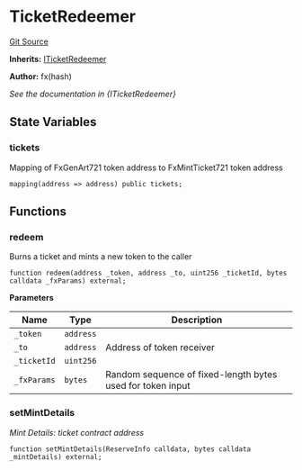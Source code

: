 # TicketRedeemer
[Git Source](https://github.com/fxhash/fxhash-evm-contracts/blob/437282be235abab247d75ca27e240f794022a9e1/src/minters/TicketRedeemer.sol)

**Inherits:**
[ITicketRedeemer](/src/interfaces/ITicketRedeemer.sol/interface.ITicketRedeemer.md)

**Author:**
fx(hash)

*See the documentation in {ITicketRedeemer}*


## State Variables
### tickets
Mapping of FxGenArt721 token address to FxMintTicket721 token address


```solidity
mapping(address => address) public tickets;
```


## Functions
### redeem

Burns a ticket and mints a new token to the caller


```solidity
function redeem(address _token, address _to, uint256 _ticketId, bytes calldata _fxParams) external;
```
**Parameters**

|Name|Type|Description|
|----|----|-----------|
|`_token`|`address`||
|`_to`|`address`|Address of token receiver|
|`_ticketId`|`uint256`||
|`_fxParams`|`bytes`|Random sequence of fixed-length bytes used for token input|


### setMintDetails

*Mint Details: ticket contract address*


```solidity
function setMintDetails(ReserveInfo calldata, bytes calldata _mintDetails) external;
```


